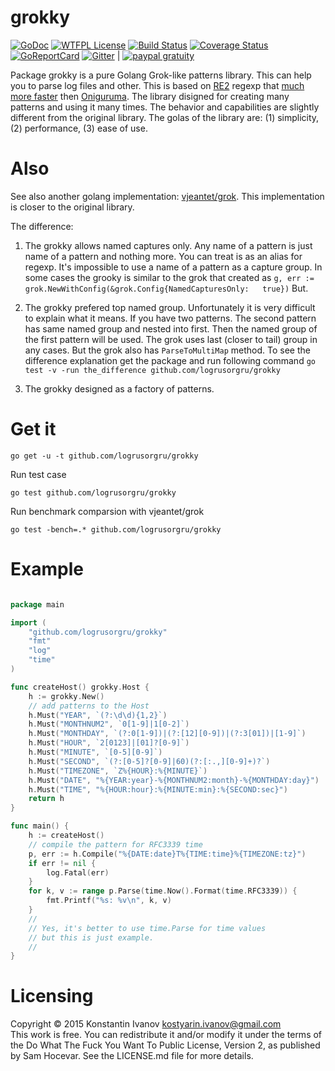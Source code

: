# grokky

[![GoDoc](https://godoc.org/github.com/logrusorgru/grokky?status.svg)](https://godoc.org/github.com/logrusorgru/grokky)
[![WTFPL License](https://img.shields.io/badge/license-wtfpl-blue.svg)](http://www.wtfpl.net/about/)
[![Build Status](https://travis-ci.org/logrusorgru/grokky.svg)](https://travis-ci.org/logrusorgru/grokky)
[![Coverage Status](https://coveralls.io/repos/logrusorgru/grokky/badge.svg?branch=master)](https://coveralls.io/r/logrusorgru/grokky?branch=master)
[![GoReportCard](https://goreportcard.com/badge/logrusorgru/grokky)](https://goreportcard.com/report/logrusorgru/grokky)
[![Gitter](https://img.shields.io/badge/chat-on_gitter-46bc99.svg?logo=data:image%2Fsvg%2Bxml%3Bbase64%2CPHN2ZyB4bWxucz0iaHR0cDovL3d3dy53My5vcmcvMjAwMC9zdmciIGhlaWdodD0iMTQiIHdpZHRoPSIxNCI%2BPGcgZmlsbD0iI2ZmZiI%2BPHJlY3QgeD0iMCIgeT0iMyIgd2lkdGg9IjEiIGhlaWdodD0iNSIvPjxyZWN0IHg9IjIiIHk9IjQiIHdpZHRoPSIxIiBoZWlnaHQ9IjciLz48cmVjdCB4PSI0IiB5PSI0IiB3aWR0aD0iMSIgaGVpZ2h0PSI3Ii8%2BPHJlY3QgeD0iNiIgeT0iNCIgd2lkdGg9IjEiIGhlaWdodD0iNCIvPjwvZz48L3N2Zz4%3D&logoWidth=10)](https://gitter.im/logrusorgru/grokky?utm_source=share-link&utm_medium=link&utm_campaign=share-link) | 
[![paypal gratuity](https://img.shields.io/badge/paypal-gratuity-3480a1.svg?logo=data:image%2Fsvg%2Bxml%3Bbase64%2CPHN2ZyB4bWxucz0iaHR0cDovL3d3dy53My5vcmcvMjAwMC9zdmciIHZpZXdCb3g9IjAgMCAxMDAwIDEwMDAiPjxwYXRoIGZpbGw9InJnYigyMjAsMjIwLDIyMCkiIGQ9Ik04ODYuNiwzMDUuM2MtNDUuNywyMDMuMS0xODcsMzEwLjMtNDA5LjYsMzEwLjNoLTc0LjFsLTUxLjUsMzI2LjloLTYybC0zLjIsMjEuMWMtMi4xLDE0LDguNiwyNi40LDIyLjYsMjYuNGgxNTguNWMxOC44LDAsMzQuNy0xMy42LDM3LjctMzIuMmwxLjUtOGwyOS45LTE4OS4zbDEuOS0xMC4zYzIuOS0xOC42LDE4LjktMzIuMiwzNy43LTMyLjJoMjMuNWMxNTMuNSwwLDI3My43LTYyLjQsMzA4LjktMjQyLjdDOTIxLjYsNDA2LjgsOTE2LjcsMzQ4LjYsODg2LjYsMzA1LjN6Ii8%2BPHBhdGggZmlsbD0icmdiKDIyMCwyMjAsMjIwKSIgZD0iTTc5MS45LDgzLjlDNzQ2LjUsMzIuMiw2NjQuNCwxMCw1NTkuNSwxMEgyNTVjLTIxLjQsMC0zOS44LDE1LjUtNDMuMSwzNi44TDg1LDg1MWMtMi41LDE1LjksOS44LDMwLjIsMjUuOCwzMC4ySDI5OWw0Ny4zLTI5OS42bC0xLjUsOS40YzMuMi0yMS4zLDIxLjQtMzYuOCw0Mi45LTM2LjhINDc3YzE3NS41LDAsMzEzLTcxLjIsMzUzLjItMjc3LjVjMS4yLTYuMSwyLjMtMTIuMSwzLjEtMTcuOEM4NDUuMSwxODIuOCw4MzMuMiwxMzAuOCw3OTEuOSw4My45TDc5MS45LDgzLjl6Ii8%2BPC9zdmc%2B)](https://www.paypal.com/cgi-bin/webscr?cmd=_s-xclick&hosted_button_id=G8BMK885XNB7C)

Package grokky is a pure Golang Grok-like patterns library. This can
help you to parse log files and other. This is based on
[RE2](https://en.wikipedia.org/wiki/RE2_%28software%29)
regexp that
[much more faster](https://swtch.com/~rsc/regexp/regexp1.html)
then
[Oniguruma](https://en.wikipedia.org/wiki/Oniguruma).
The library disigned for creating
many patterns and using it many times. The behavior and capabilities
are slightly different from the original library. The golas of the
library are: (1) simplicity, (2) performance, (3) ease of use.

# Also

See also another golang implementation: [vjeantet/grok](https://github.com/vjeantet/grok). This implementation is closer to the original library.

The difference:

1. The grokky allows named captures only. Any name of a pattern is just
  name of a pattern and nothing more. You can treat is as an alias
  for regexp. It's impossible to use a name of a pattern as a capture group.
  In some cases the grooky is similar to the grok that created as
  `g, err := grok.NewWithConfig(&grok.Config{NamedCapturesOnly:   true})`
  But.

2. The grokky prefered top named group. Unfortunately it is very
  difficult to explain what it means. If you have two patterns. The second
  pattern has same named group and nested into first. Then the named group of
  the first pattern will be used. The grok uses last (closer to tail) group
  in any cases. But the grok also has `ParseToMultiMap` method. To see the
  difference explanation get the package and run following command
  `go test -v -run the_difference github.com/logrusorgru/grokky`

3. The grokky designed as a factory of patterns.

# Get it

```
go get -u -t github.com/logrusorgru/grokky
```

Run test case

```
go test github.com/logrusorgru/grokky
```

Run benchmark comparsion with vjeantet/grok

```
go test -bench=.* github.com/logrusorgru/grokky
```


# Example


```go

package main

import (
	"github.com/logrusorgru/grokky"
	"fmt"
	"log"
	"time"
)

func createHost() grokky.Host {
	h := grokky.New()
	// add patterns to the Host
	h.Must("YEAR", `(?:\d\d){1,2}`)
	h.Must("MONTHNUM2", `0[1-9]|1[0-2]`)
	h.Must("MONTHDAY", `(?:0[1-9])|(?:[12][0-9])|(?:3[01])|[1-9]`)
	h.Must("HOUR", `2[0123]|[01]?[0-9]`)
	h.Must("MINUTE", `[0-5][0-9]`)
	h.Must("SECOND", `(?:[0-5]?[0-9]|60)(?:[:.,][0-9]+)?`)
	h.Must("TIMEZONE", `Z%{HOUR}:%{MINUTE}`)
	h.Must("DATE", "%{YEAR:year}-%{MONTHNUM2:month}-%{MONTHDAY:day}")
	h.Must("TIME", "%{HOUR:hour}:%{MINUTE:min}:%{SECOND:sec}")
	return h
}

func main() {
	h := createHost()
	// compile the pattern for RFC3339 time
	p, err := h.Compile("%{DATE:date}T%{TIME:time}%{TIMEZONE:tz}")
	if err != nil {
		log.Fatal(err)
	}
	for k, v := range p.Parse(time.Now().Format(time.RFC3339)) {
		fmt.Printf("%s: %v\n", k, v)
	}
	//
	// Yes, it's better to use time.Parse for time values
	// but this is just example.
	//
}

```

# Licensing

Copyright © 2015 Konstantin Ivanov <kostyarin.ivanov@gmail.com>  
This work is free. You can redistribute it and/or modify it under the
terms of the Do What The Fuck You Want To Public License, Version 2,
as published by Sam Hocevar. See the LICENSE.md file for more details.
